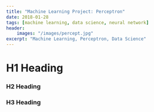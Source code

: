 ```yaml
---
title: "Machine Learning Project: Perceptron"
date: 2018-01-28
tags: [machine learning, data science, neural network]
header:
    images: "/images/percept.jpg"
excerpt: "Machine Learning, Perceptron, Data Science"
---
```


# H1 Heading

### H2 Heading

### H3 Heading

